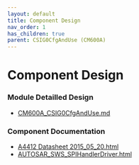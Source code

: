 ```yaml
---
layout: default
title: Component Design
nav_order: 1
has_children: true
parent: CSIG0CfgAndUse (CM600A)
---
```

# Component Design
### Module Detailled Design

- [CM600A_CSIG0CfgAndUse.md](Design/CM600A_CSIG0CfgAndUse.md)

### Component Documentation

- [A4412 Datasheet 2015_05_20.html](Doc/A4412%20Datasheet%202015_05_20.html)
- [AUTOSAR_SWS_SPIHandlerDriver.html](Doc/AUTOSAR_SWS_SPIHandlerDriver.html)

